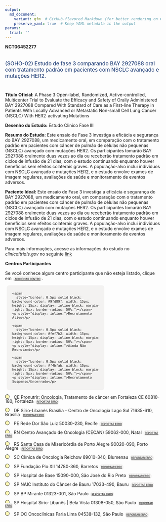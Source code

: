 ```yaml
---
output: 
  md_document:
    variant: gfm  # GitHub-flavored Markdown (for better rendering on GitHub)
    preserve_yaml: true  # Keep YAML metadata in the output
params:
  trial: ''
---
```


**NCT06452277**

<div style="padding: 5px 5px 5px 0px; font-size: 1.20em; font-weight: 500; color: #2E4A7F; text-align: left; margin-bottom: 20px">

(SOHO-02) Estudo de fase 3 comparando BAY 2927088 oral com tratamento
padrão em pacientes com NSCLC avançado e mutações HER2.

</div>

**Título Oficial:** A Phase 3 Open-label, Randomized, Active-controlled,
Multicenter Trial to Evaluate the Efficacy and Safety of Orally
Administered BAY 2927088 Compared With Standard of Care as a First-line
Therapy in Patients With Locally Advanced or Metastatic Non-small Cell
Lung Cancer (NSCLC) With HER2-activating Mutations

**Desenho do Estudo:** Estudo Clinico Fase III

**Resumo do Estudo:** Este ensaio de Fase 3 investiga a eficácia e
segurança do BAY 2927088, um medicamento oral, em comparação com o
tratamento padrão em pacientes com câncer de pulmão de células não
pequenas (NSCLC) avançado com mutações HER2. Os participantes tomarão
BAY 2927088 oralmente duas vezes ao dia ou receberão tratamento padrão
em ciclos de infusão de 21 dias, com o estudo continuando enquanto
houver benefícios sem efeitos colaterais graves. A população-alvo inclui
indivíduos com NSCLC avançado e mutações HER2, e o estudo envolve exames
de imagem regulares, avaliações de saúde e monitoramento de eventos
adversos.

**Paciente Ideal:** Este ensaio de Fase 3 investiga a eficácia e
segurança do BAY 2927088, um medicamento oral, em comparação com o
tratamento padrão em pacientes com câncer de pulmão de células não
pequenas (NSCLC) avançado com mutações HER2. Os participantes tomarão
BAY 2927088 oralmente duas vezes ao dia ou receberão tratamento padrão
em ciclos de infusão de 21 dias, com o estudo continuando enquanto
houver benefícios sem efeitos colaterais graves. A população-alvo inclui
indivíduos com NSCLC avançado e mutações HER2, e o estudo envolve exames
de imagem regulares, avaliações de saúde e monitoramento de eventos
adversos.

Para mais informações, acesse as informações do estudo no
*clinicaltrials.gov* no seguinte
[link](https://clinicaltrials.gov/ct2/show/NCT06452277)

**Centros Participantes**

Se você conhece algum centro participante que não esteja listado, clique
em
<span style="color: #2E4A7F; margin-left: 2px; padding: 4px; background-color: #f3f2f1; border-radius: 8px; font-weight: 500; font-size: 0.6em"><a
href="https://flazar.shinyapps.io/formsapp?study_nct_id=NCT06452277&amp;location_id=N%2FA&amp;location_full_name=N%2FA&amp;form_type=Adicionar%20Centro"
target="_blank">ADICIONAR CENTRO</a></span>.

<div style="margin-bottom: 8px; margin-left: 5px; padding: 8px; max-width: 300px; background-color: #f3f2f1; border-radius: 8px; font-size: 0.9em">

<div style="margin-left: 10px;">

    <span 
      style="border: 0.5px solid black; background-color: #9fd89f; width: 15px; height: 15px; display: inline-block; margin-right: 5px; border-radius: 50%;"></span>
    <p style="display: inline;">Recrutamento Ativo</p>

</div>

<div style="margin-left: 10px;">

    <span 
      style="border: 0.5px solid black; background-color: #fef7b2; width: 15px; height: 15px; display: inline-block; margin-right: 5px; border-radius: 50%;"></span>
    <p style="display: inline;">Ainda Não Recrutando</p>

</div>

<div style="margin-left: 10px;">

    <span 
      style="border: 0.5px solid black; background-color: #f4bfab; width: 15px; height: 15px; display: inline-block; margin-right: 5px; border-radius: 50%;"></span>
    <p style="display: inline;">Recrutamento Suspenso/Encerrado</p>

</div>

</div>

<span style="line-height: 0.95;"><span style="border: 0.5px solid black; display: inline-block; width: 12px; height: 12px; border-radius: 50%; margin-right: 10px; padding-bottom: 0px; background-color: #fef7b2;"></span>
CE Pronutrir: Oncologia, Tratamento de câncer em Fortaleza CE 60810-180,
Fortaleza
<span style="color: #2E4A7F; margin-left: 2px; padding: 4px; background-color: #f3f2f1; border-radius: 8px; font-weight: 500; font-size: 0.6em"><a
href="https://flazar.shinyapps.io/formsapp?study_nct_id=NCT06452277&amp;location_id=PRONUTRIRFORTALEZACEFORTALEZA60810180BRAZIL&amp;location_full_name=Pronutrir%3A%20Oncologia%2C%20Tratamento%20de%20c%C3%A2ncer%20em%20Fortaleza%20CE%2C%2060810-180%2C%20Fortaleza&amp;form_type=Reportar%20Erro"
target="_blank">REPORTAR ERRO</a></span></span>

<span style="line-height: 0.95;"><span style="border: 0.5px solid black; display: inline-block; width: 12px; height: 12px; border-radius: 50%; margin-right: 10px; padding-bottom: 0px; background-color: #fef7b2;"></span>
DF Sírio-Libanês Brasília - Centro de Oncologia Lago Sul 71635-610,
Brasília
<span style="color: #2E4A7F; margin-left: 2px; padding: 4px; background-color: #f3f2f1; border-radius: 8px; font-weight: 500; font-size: 0.6em"><a
href="https://flazar.shinyapps.io/formsapp?study_nct_id=NCT06452277&amp;location_id=HOSPITALSIRIOLIBANESHSLCENTRODEONCOLOGIABRASILIABRASILIA71635610BRAZIL&amp;location_full_name=S%C3%ADrio-Liban%C3%AAs%20Bras%C3%ADlia%20-%20Centro%20de%20Oncologia%20Lago%20Sul%2C%2071635-610%2C%20Bras%C3%ADlia&amp;form_type=Reportar%20Erro"
target="_blank">REPORTAR ERRO</a></span></span>

<span style="line-height: 0.95;"><span style="border: 0.5px solid black; display: inline-block; width: 12px; height: 12px; border-radius: 50%; margin-right: 10px; padding-bottom: 0px; background-color: #fef7b2;"></span>
PE Rede Dor São Luiz 50030-230, Recife
<span style="color: #2E4A7F; margin-left: 2px; padding: 4px; background-color: #f3f2f1; border-radius: 8px; font-weight: 500; font-size: 0.6em"><a
href="https://flazar.shinyapps.io/formsapp?study_nct_id=NCT06452277&amp;location_id=REDEDORRECIFEPERECIFEPERNAMBUCO50070480BRAZIL&amp;location_full_name=Rede%20Dor%20S%C3%A3o%20Luiz%2C%2050030-230%2C%20Recife&amp;form_type=Reportar%20Erro"
target="_blank">REPORTAR ERRO</a></span></span>

<span style="line-height: 0.95;"><span style="border: 0.5px solid black; display: inline-block; width: 12px; height: 12px; border-radius: 50%; margin-right: 10px; padding-bottom: 0px; background-color: #fef7b2;"></span>
RN Centro Avançado de Oncologia (CECAN) 59062-000, Natal
<span style="color: #2E4A7F; margin-left: 2px; padding: 4px; background-color: #f3f2f1; border-radius: 8px; font-weight: 500; font-size: 0.6em"><a
href="https://flazar.shinyapps.io/formsapp?study_nct_id=NCT06452277&amp;location_id=LIGANORTERIOGRANDENSECONTRAOCANCERCENTRODEPESQUISACLINICANATALRIOGRANDEDONORTE59040000BRAZIL&amp;location_full_name=Centro%20Avan%C3%A7ado%20de%20Oncologia%20%28CECAN%29%2C%2059062-000%2C%20Natal&amp;form_type=Reportar%20Erro"
target="_blank">REPORTAR ERRO</a></span></span>

<span style="line-height: 0.95;"><span style="border: 0.5px solid black; display: inline-block; width: 12px; height: 12px; border-radius: 50%; margin-right: 10px; padding-bottom: 0px; background-color: #fef7b2;"></span>
RS Santa Casa de Misericórdia de Porto Alegre 90020-090, Porto Alegre
<span style="color: #2E4A7F; margin-left: 2px; padding: 4px; background-color: #f3f2f1; border-radius: 8px; font-weight: 500; font-size: 0.6em"><a
href="https://flazar.shinyapps.io/formsapp?study_nct_id=NCT06452277&amp;location_id=IRMANDADESANTACASADEMISERICORDIADEPORTOALEGREONCOLOGYPORTOALEGRERIOGRANDEDOSUL90020090BRAZIL&amp;location_full_name=Santa%20Casa%20de%20Miseric%C3%B3rdia%20de%20Porto%20Alegre%2C%2090020-090%2C%20Porto%20Alegre&amp;form_type=Reportar%20Erro"
target="_blank">REPORTAR ERRO</a></span></span>

<span style="line-height: 0.95;"><span style="border: 0.5px solid black; display: inline-block; width: 12px; height: 12px; border-radius: 50%; margin-right: 10px; padding-bottom: 0px; background-color: #fef7b2;"></span>
SC Clínica de Oncologia Reichow 89010-340, Blumenau
<span style="color: #2E4A7F; margin-left: 2px; padding: 4px; background-color: #f3f2f1; border-radius: 8px; font-weight: 500; font-size: 0.6em"><a
href="https://flazar.shinyapps.io/formsapp?study_nct_id=NCT06452277&amp;location_id=CENTRODEPESQUISADACLINICADEONCOLOGIAREICHOWBLUMENAUSANTACATARINA89010340BRAZIL&amp;location_full_name=Cl%C3%ADnica%20de%20Oncologia%20Reichow%2C%2089010-340%2C%20Blumenau&amp;form_type=Reportar%20Erro"
target="_blank">REPORTAR ERRO</a></span></span>

<span style="line-height: 0.95;"><span style="border: 0.5px solid black; display: inline-block; width: 12px; height: 12px; border-radius: 50%; margin-right: 10px; padding-bottom: 0px; background-color: #fef7b2;"></span>
SP Fundação Pio XII 14780-360, Barretos
<span style="color: #2E4A7F; margin-left: 2px; padding: 4px; background-color: #f3f2f1; border-radius: 8px; font-weight: 500; font-size: 0.6em"><a
href="https://flazar.shinyapps.io/formsapp?study_nct_id=NCT06452277&amp;location_id=FUNDACAOPIOXIIHOSPITALDECANCERDEBARRETOSBARRETOSSAOPAULO14784400BRAZIL&amp;location_full_name=Funda%C3%A7%C3%A3o%20Pio%20XII%2C%2014780-360%2C%20Barretos&amp;form_type=Reportar%20Erro"
target="_blank">REPORTAR ERRO</a></span></span>

<span style="line-height: 0.95;"><span style="border: 0.5px solid black; display: inline-block; width: 12px; height: 12px; border-radius: 50%; margin-right: 10px; padding-bottom: 0px; background-color: #fef7b2;"></span>
SP Hospital de Base 15090-000, São José do Rio Preto
<span style="color: #2E4A7F; margin-left: 2px; padding: 4px; background-color: #f3f2f1; border-radius: 8px; font-weight: 500; font-size: 0.6em"><a
href="https://flazar.shinyapps.io/formsapp?study_nct_id=NCT06452277&amp;location_id=HOSPITALDEBASEINTEGRATEDRESEARCHCENTERSAOJOSEDORIOPRETOSAOPAULO15090000BRAZIL&amp;location_full_name=Hospital%20de%20Base%2C%2015090-000%2C%20S%C3%A3o%20Jos%C3%A9%20do%20Rio%20Preto&amp;form_type=Reportar%20Erro"
target="_blank">REPORTAR ERRO</a></span></span>

<span style="line-height: 0.95;"><span style="border: 0.5px solid black; display: inline-block; width: 12px; height: 12px; border-radius: 50%; margin-right: 10px; padding-bottom: 0px; background-color: #fef7b2;"></span>
SP NAIC Instituto do Câncer de Bauru 17033-490, Bauru
<span style="color: #2E4A7F; margin-left: 2px; padding: 4px; background-color: #f3f2f1; border-radius: 8px; font-weight: 500; font-size: 0.6em"><a
href="https://flazar.shinyapps.io/formsapp?study_nct_id=NCT06452277&amp;location_id=NAICINSTITUTODOCANCERBAURU17033490BRAZIL&amp;location_full_name=NAIC%20Instituto%20do%20C%C3%A2ncer%20de%20Bauru%2C%2017033-490%2C%20Bauru&amp;form_type=Reportar%20Erro"
target="_blank">REPORTAR ERRO</a></span></span>

<span style="line-height: 0.95;"><span style="border: 0.5px solid black; display: inline-block; width: 12px; height: 12px; border-radius: 50%; margin-right: 10px; padding-bottom: 0px; background-color: #fef7b2;"></span>
SP BP Mirante 01323-001, São Paulo
<span style="color: #2E4A7F; margin-left: 2px; padding: 4px; background-color: #f3f2f1; border-radius: 8px; font-weight: 500; font-size: 0.6em"><a
href="https://flazar.shinyapps.io/formsapp?study_nct_id=NCT06452277&amp;location_id=ABENEFICENCIAPORTUGUESADESAOPAULOHOSPITALBPMIRANTESAOPAULO01323030BRAZIL&amp;location_full_name=BP%20Mirante%2C%2001323-001%2C%20S%C3%A3o%20Paulo&amp;form_type=Reportar%20Erro"
target="_blank">REPORTAR ERRO</a></span></span>

<span style="line-height: 0.95;"><span style="border: 0.5px solid black; display: inline-block; width: 12px; height: 12px; border-radius: 50%; margin-right: 10px; padding-bottom: 0px; background-color: #fef7b2;"></span>
SP Hospital Sírio-Libanês \| Bela Vista 01308-050, São Paulo
<span style="color: #2E4A7F; margin-left: 2px; padding: 4px; background-color: #f3f2f1; border-radius: 8px; font-weight: 500; font-size: 0.6em"><a
href="https://flazar.shinyapps.io/formsapp?study_nct_id=NCT06452277&amp;location_id=HOSPITALSIRIOLIBANESSAOPAULO01409000BRAZIL&amp;location_full_name=Hospital%20S%C3%ADrio-Liban%C3%AAs%20%7C%20Bela%20Vista%2C%2001308-050%2C%20S%C3%A3o%20Paulo&amp;form_type=Reportar%20Erro"
target="_blank">REPORTAR ERRO</a></span></span>

<span style="line-height: 0.95;"><span style="border: 0.5px solid black; display: inline-block; width: 12px; height: 12px; border-radius: 50%; margin-right: 10px; padding-bottom: 0px; background-color: #fef7b2;"></span>
SP OC Oncoclínicas Faria Lima 04538-132, São Paulo
<span style="color: #2E4A7F; margin-left: 2px; padding: 4px; background-color: #f3f2f1; border-radius: 8px; font-weight: 500; font-size: 0.6em"><a
href="https://flazar.shinyapps.io/formsapp?study_nct_id=NCT06452277&amp;location_id=CENTROPAULISTADEONCOLOGIACPOSAOPAULOFARIALIMASAOPAULO04538132BRAZIL&amp;location_full_name=OC%20Oncocl%C3%ADnicas%20Faria%20Lima%2C%2004538-132%2C%20S%C3%A3o%20Paulo&amp;form_type=Reportar%20Erro"
target="_blank">REPORTAR ERRO</a></span></span>
